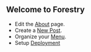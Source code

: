 ## Welcome to Forestry

* Edit the [About](/#/pages/content-about-md) page.
* Create a [New Post](/#/sections/posts).
* Organize your [Menu](/#/menus).
* Setup [Deployment](/#/settings/hosting)

